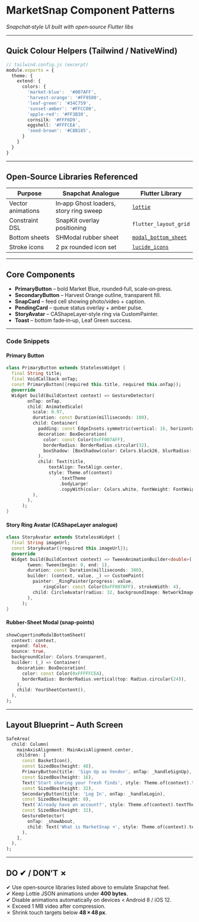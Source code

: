 # MarketSnap Component Patterns  
*Snapchat‑style UI built with open‑source Flutter libs*

---
## Quick Colour Helpers (Tailwind / NativeWind)
```ts
// tailwind.config.js (excerpt)
module.exports = {
  theme: {
    extend: {
      colors: {
        'market-blue':  '#007AFF',
        'harvest-orange': '#FF9500',
        'leaf-green': '#34C759',
        'sunset-amber': '#FFCC00',
        'apple-red': '#FF3B30',
        cornsilk: '#FFF6D9',
        eggshell: '#FFFCEA',
        'seed-brown': '#C8B185',
      }
    }
  }
}
```

---
## Open‑Source Libraries Referenced
| Purpose | Snapchat Analogue | Flutter Library |
|---------|------------------|-----------------|
| Vector animations | In‑app Ghost loaders, story ring sweep | [`lottie`](https://pub.dev/packages/lottie) |
| Constraint DSL | SnapKit overlay positioning | `flutter_layout_grid` |
| Bottom sheets | SHModal rubber sheet | [`modal_bottom_sheet`](https://pub.dev/packages/modal_bottom_sheet`) |
| Stroke icons | 2 px rounded icon set | [`lucide_icons`](https://pub.dev/packages/lucide_icons) |

---
## Core Components
- **PrimaryButton** – bold Market Blue, rounded‑full, scale‑on‑press.
- **SecondaryButton** – Harvest Orange outline, transparent fill.
- **SnapCard** – feed cell showing photo/video + caption.
- **PendingCard** – queue status overlay + amber pulse.
- **StoryAvatar** – CAShapeLayer‑style ring via CustomPainter.
- **Toast** – bottom fade‑in‑up, Leaf Green success.

---
### Code Snippets
#### Primary Button
```dart
class PrimaryButton extends StatelessWidget {
  final String title;
  final VoidCallback onTap;
  const PrimaryButton({required this.title, required this.onTap});
  @override
  Widget build(BuildContext context) => GestureDetector(
        onTap: onTap,
        child: AnimatedScale(
          scale: 0.97,
          duration: const Duration(milliseconds: 100),
          child: Container(
            padding: const EdgeInsets.symmetric(vertical: 16, horizontal: 32),
            decoration: BoxDecoration(
              color: const Color(0xFF007AFF),
              borderRadius: BorderRadius.circular(32),
              boxShadow: [BoxShadow(color: Colors.black26, blurRadius: 8)],
            ),
            child: Text(title,
                textAlign: TextAlign.center,
                style: Theme.of(context)
                    .textTheme
                    .bodyLarge!
                    .copyWith(color: Colors.white, fontWeight: FontWeight.w600)),
          ),
        ),
      );
}
```

#### Story Ring Avatar (CAShapeLayer analogue)
```dart
class StoryAvatar extends StatelessWidget {
  final String imageUrl;
  const StoryAvatar({required this.imageUrl});
  @override
  Widget build(BuildContext context) => TweenAnimationBuilder<double>(
        tween: Tween(begin: 0, end: 1),
        duration: const Duration(milliseconds: 300),
        builder: (context, value, _) => CustomPaint(
          painter: _RingPainter(progress: value,
              ringColor: const Color(0xFF007AFF), strokeWidth: 4),
          child: CircleAvatar(radius: 32, backgroundImage: NetworkImage(imageUrl)),
        ),
      );
}
```

#### Rubber‑Sheet Modal (snap‑points)
```dart
showCupertinoModalBottomSheet(
  context: context,
  expand: false,
  bounce: true,
  backgroundColor: Colors.transparent,
  builder: (_) => Container(
    decoration: BoxDecoration(
      color: const Color(0xFFFFFCEA),
      borderRadius: BorderRadius.vertical(top: Radius.circular(24)),
    ),
    child: YourSheetContent(),
  ),
);
```

---
## Layout Blueprint – Auth Screen
```dart
SafeArea(
  child: Column(
    mainAxisAlignment: MainAxisAlignment.center,
    children: [
      const BasketIcon(),
      const SizedBox(height: 48),
      PrimaryButton(title: 'Sign Up as Vendor', onTap: _handleSignUp),
      const SizedBox(height: 16),
      Text('Start sharing your fresh finds', style: Theme.of(context).textTheme.bodyLarge),
      const SizedBox(height: 32),
      SecondaryButton(title: 'Log In', onTap: _handleLogin),
      const SizedBox(height: 8),
      Text('Already have an account?', style: Theme.of(context).textTheme.caption),
      const SizedBox(height: 32),
      GestureDetector(
        onTap: _showAbout,
        child: Text('What is MarketSnap ➜', style: Theme.of(context).textTheme.bodyLarge!.copyWith(color: Color(0xFF007AFF))),
      ),
    ],
  ),
);
```

---
## DO ✔︎ / DON’T ✗
✔︎ Use open‑source libraries listed above to emulate Snapchat feel.  
✔︎ Keep Lottie JSON animations under **400 bytes**.  
✔︎ Disable animations automatically on devices < Android 8 / iOS 12.  
✗ Exceed 1 MB video after compression.  
✗ Shrink touch targets below **48 × 48 px**.

